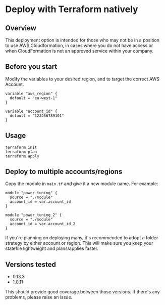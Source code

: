 # Deploy with Terraform natively

## Overview
This deployment option is intended for those who may not be in a position to use AWS Cloudformation, in cases where you do not have access or when CloudFormation is not an approved service within your company.

## Before you start

Modify the variables to your desired region, and to target the correct AWS Account.

```
variable "aws_region" {
  default = "eu-west-1"
}

variable "account_id" {
  default = "123456789101"
}
```

## Usage
```
terraform init
terraform plan
terraform apply
```

## Deploy to multiple accounts/regions
Copy the module in `main.tf` and give it a new module name. For example:

```
module "power_tuning" {
  source = "./module"
  account_id = var.account_id
}

module "power_tuning_2" {
  source = "./module"
  account_id = var.account_id_2
}
```

If you're planning on deploying many, it's recommended to adopt a folder strategy by either account or region. This will make sure you keep your statefile lightweight and plans/applies faster.

## Versions tested
- 0.13.3
- 1.0.11

This should provide good coverage between those versions. If there's any problems, please raise an issue.
